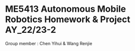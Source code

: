 # ME5413 Autonomous Mobile Robotics Homework & Project AY_22/23-2
Group member : Chen Yihui & Wang Renjie
